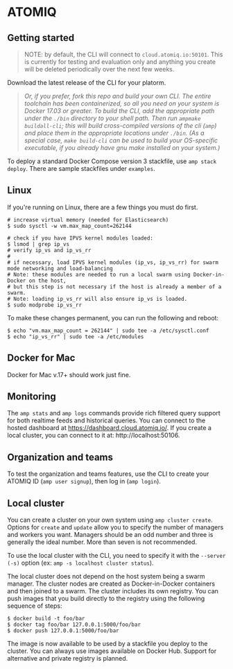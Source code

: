ATOMIQ
======

## Getting started

> NOTE: by default, the CLI will connect to `cloud.atomiq.io:50101`.
This is currently for testing and evaluation only and anything you
create will be deleted periodically over the next few weeks.

Download the latest release of the CLI for your platorm.

> *Or, if you prefer, fork this repo and build your own CLI. The entire toolchain
has been containerized, so all you need on your system is Docker 17.03 or greater. To
build the CLI, add the appropriate path under the `./bin` directory to your shell path.
Then run `ampmake buildall-cli`; this will build cross-compiled versions of the cli
(`amp`) and place them in the appropriate locations under `./bin`. (As a special case,
`make build-cli` can be used to build your OS-specific executable, if you already
have gnu make installed on your system.)*

To deploy a standard Docker Compose version 3 stackfile, use
`amp stack deploy`. There are sample stackfiles under `examples`.

## Linux

If you're running on Linux, there are a few things you must do first.

    # increase virtual memory (needed for Elasticsearch)
    $ sudo sysctl -w vm.max_map_count=262144

    # check if you have IPVS kernel modules loaded:
    $ lsmod | grep ip_vs
    # verify ip_vs and ip_vs_rr
    #
    # if necessary, load IPVS kernel modules (ip_vs, ip_vs_rr) for swarm mode networking and load-balancing
    # Note: these modules are needed to run a local swarm using Docker-in-Docker on the host,
    # but this step is not necessary if the host is already a member of a swarm.
    # Note: loading ip_vs_rr will also ensure ip_vs is loaded.
    $ sudo modprobe ip_vs_rr

To make these changes permanent, you can run the following and reboot:

    $ echo "vm.max_map_count = 262144" | sudo tee -a /etc/sysctl.conf
    $ echo "ip_vs_rr" | sudo tee -a /etc/modules

## Docker for Mac

Docker for Mac v.17+ should work just fine.

## Monitoring

The `amp stats` and `amp logs` commands provide rich filtered
query support for both realtime feeds and historical queries.
You can connect to the hosted dashboard at https://dashboard.cloud.atomiq.io/.
If you create a local cluster, you can connect to it at:
http://localhost:50106.

## Organization and teams

To test the organization and teams features,
use the CLI to create your ATOMIQ ID (`amp user signup`), then
log in (`amp login`).

## Local cluster

You can create a cluster on your own system using `amp cluster create`.
Options for `create` and `update` allow you to specify the number of
managers and workers you want. Managers should be an odd number and
three is generally the ideal number. More than seven is not recommended.

To use the local cluster with the CLI, you need to specify it
with the `--server (-s)` option (ex: `amp -s localhost cluster status`).

The local cluster does not depend on the host system being a swarm manager.
The cluster nodes are created as Docker-in-Docker containers and then
joined to a swarm. The cluster includes its own registry. You can
push images that you build directly to the registry using the following sequence of steps:

    $ docker build -t foo/bar
    $ docker tag foo/bar 127.0.0.1:5000/foo/bar
    $ docker push 127.0.0.1:5000/foo/bar

The image is now available to be used by a stackfile you deploy to the
cluster. You can always use images available on Docker Hub. Support for
alternative and private registry is planned.
